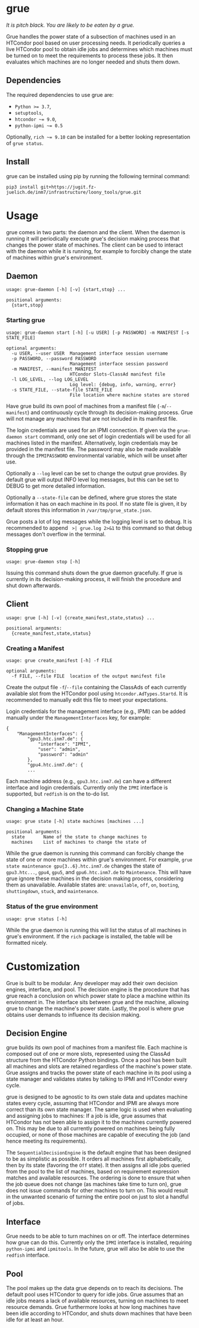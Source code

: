 # grue
_It is pitch black. You are likely to be eaten by a grue._

Grue handles the power state of a subsection of machines used in an HTCondor 
pool based on user processing needs. It periodically queries a live HTCondor
pool to obtain idle jobs and determines which machines must be turned on to 
meet the requirements to process these jobs. It then evaluates which machines 
are no longer needed and shuts them down.

## Dependencies
The required dependencies to use grue are:
- `Python >= 3.7`,
- `setuptools`,
- `htcondor ~= 9.0`,
- `python-ipmi ~= 0.5`

Optionally, `rich ~= 9.10` can be installed for a better looking 
representation of `grue status`.

## Install
grue can be installed using pip by running the following terminal command:

```
pip3 install git+https://jugit.fz-juelich.de/inm7/infrastructure/loony_tools/grue.git
```

# Usage
grue comes in two parts: the daemon and the client. When the daemon is running
it will periodically execute grue's decision making process that changes the
power state of machines. The client can be used to interact with the daemon 
while it is running, for example to forcibly change the state of machines 
within grue's environment.

## Daemon
```
usage: grue-daemon [-h] [-v] {start,stop} ...

positional arguments:
  {start,stop}
```

### Starting grue
```
usage: grue-daemon start [-h] [-u USER] [-p PASSWORD] -m MANIFEST [-s STATE_FILE]

optional arguments:
  -u USER, --user USER  Management interface session username
  -p PASSWORD, --password PASSWORD
                        Management interface session password
  -m MANIFEST, --manifest MANIFEST
                        HTCondor Slots-ClassAd manifest file
  -l LOG_LEVEL, --log LOG_LEVEL
                        Log level: {debug, info, warning, error}
  -s STATE_FILE, --state-file STATE_FILE
                        File location where machine states are stored

```
Have grue build its own pool of machines from a manifest file 
(`-m`/`--manifest`) and continuously cycle through its decision-making 
process. Grue will not manage any machines that are not included in its 
manifest file. 

The login credentials are used for an IPMI connection. If given via the 
`grue-daemon start` command, only one set of login credentials will be used 
for all machines listed in the manifest. Alternatively, login credentials may 
be provided in the manifest file. The password may also be made available 
through the `IPMIPASSWORD` environmental variable, which will be unset after
use.

Optionally a `--log` level can be set to change the output grue provides. By
default grue will output INFO level log messages, but this can be set to 
DEBUG to get more detailed information.

Optionally a `--state-file` can be defined, where grue stores the state 
information it has on each machine in its pool. If no state file is given,
it by default stores this information in `/var/tmp/grue_state.json`.

Grue posts a lot of log messages while the logging level is set to debug. It 
is recommended to append ` >| grue.log 2>&1` to this command so that debug 
messages don't overflow in the terminal.

### Stopping grue
```
usage: grue-daemon stop [-h]
```

Issuing this command shuts down the grue daemon gracefully. If grue is 
currently in its decision-making process, it will finish the procedure and 
shut down afterwards.

## Client
```
usage: grue [-h] [-v] {create_manifest,state,status} ...

positional arguments:
  {create_manifest,state,status}
```

### Creating a Manifest
```
usage: grue create_manifest [-h] -f FILE

optional arguments:
  -f FILE, --file FILE  location of the output manifest file
```

Create the output file `-f`/`--file` containing the ClassAds of each currently 
available slot from the HTCondor pool using `htcondor.AdTypes.Startd`. It is 
recommended to manually edit this file to meet your expectations. 

Login credentials for the management interface (e.g., IPMI) can be added 
manually under the `ManagementInterfaces` key, for example:

```
{
    "ManagementInterfaces": {
        "gpu3.htc.inm7.de": {
            "interface": "IPMI",
            "user": "admin",
            "password": "admin"
        },
        "gpu4.htc.inm7.de": {
        ...
```

Each machine address (e.g., `gpu3.htc.inm7.de`) can have a different 
interface and login credentials. Currently only the `IPMI` interface is 
supported, but `redfish` is on the to-do list.

### Changing a Machine State
```
usage: grue state [-h] state machines [machines ...]

positional arguments:
  state       Name of the state to change machines to
  machines    List of machines to change the state of
```

While the grue daemon is running this command can forcibly change the state of 
one or more machines within grue's environment. For example, 
`grue state maintenance gpu{3..6}.htc.inm7.de` changes the state of 
`gpu3.htc...`, `gpu4`, `gpu5`, and `gpu6.htc.inm7.de` to `Maintenance`. This 
will have grue ignore these machines in the decision making process, 
considering them as unavailable. Available states are: `unavailable`, `off`, 
`on`, `booting`, `shuttingdown`, `stuck`, and `maintenance`.

### Status of the grue environment
```
usage: grue status [-h]
```
While the grue daemon is running this will list the status of all machines in 
grue's environment. If the `rich` package is installed, the table will be 
formatted nicely.

# Customization
Grue is built to be modular. Any developer may add their own decision engines,
interface, and pool. The decision engine is the procedure that has grue reach 
a conclusion on which power state to place a machine within its environment in.
The interface sits between grue and the machine, allowing grue to change the 
machine's power state. Lastly, the pool is where grue obtains user demands to 
influence its decision making.

## Decision Engine
grue builds its own pool of machines from a manifest file. Each machine is 
composed out of one or more slots, represented using the ClassAd structure
from the HTCondor Python bindings. Once a pool has been built all machines and 
slots are retained regardless of the machine's power state. Grue assigns and 
tracks the power state of each machine in its pool using a state manager and 
validates states by talking to IPMI and HTCondor every cycle.

grue is designed to be agnostic to its own stale data and updates machine 
states every cycle, assuming that HTCondor and IPMI are always more correct 
than its own state manager. The same logic is used when evaluating and 
assigning jobs to machines: If a job is idle, grue assumes that HTCondor has 
not been able to assign it to the machines currently powered on. This may be
due to all currently powered on machines being fully occupied, or none of 
those machines are capable of executing the job (and hence meeting its
requirements).

The `SequentialDecisionEngine` is the default engine that has been designed to 
be as simplistic as possible. It orders all machines first alphabetically, 
then by its state (favoring the `Off` state). It then assigns all idle jobs 
queried from the pool to the list of machines, based on requirement expression 
matches and available resources. The ordering is done to ensure that when the 
job queue does not change (as machines take time to turn on), grue does not 
issue commands for other machines to turn on. This would result in the 
unwanted scenario of turning the entire pool on just to slot a handful of 
jobs.

## Interface
Grue needs to be able to turn machines on or off. The interface determines 
how grue can do this. Currently only the `IPMI` interface is installed, 
requiring `python-ipmi` and `ipmitools`. In the future, grue will also be able 
to use the `redfish` interface.

## Pool
The pool makes up the data grue depends on to reach its decisions. The default 
pool uses HTCondor to query for idle jobs. Grue assumes that an idle jobs 
means a lack of available resources, turning on machines to meet resource 
demands. Grue furthermore looks at how long machines have been idle according
to HTCondor, and shuts down machines that have been idle for at least an hour.

